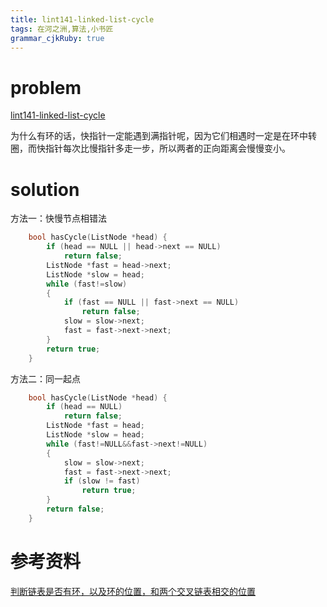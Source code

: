 ```yaml
---
title: lint141-linked-list-cycle
tags: 在河之洲,算法,小书匠
grammar_cjkRuby: true
---
```


# problem
[lint141-linked-list-cycle](https://leetcode.com/problems/linked-list-cycle/#/description)

为什么有环的话，快指针一定能遇到满指针呢，因为它们相遇时一定是在环中转圈，而快指针每次比慢指针多走一步，所以两者的正向距离会慢慢变小。
# solution
方法一：快慢节点相错法
```cpp
    bool hasCycle(ListNode *head) {
        if (head == NULL || head->next == NULL)
            return false;
        ListNode *fast = head->next;
        ListNode *slow = head;
        while (fast!=slow)
        {
            if (fast == NULL || fast->next == NULL)
                return false;
            slow = slow->next;
            fast = fast->next->next;
        }
        return true;
    }
```
方法二：同一起点

```cpp
    bool hasCycle(ListNode *head) {
        if (head == NULL)
            return false;
        ListNode *fast = head;
        ListNode *slow = head;
        while (fast!=NULL&&fast->next!=NULL)
        {
            slow = slow->next;
            fast = fast->next->next;
            if (slow != fast)
                return true;
        }
        return false;
    }
```

# 参考资料
[判断链表是否有环，以及环的位置，和两个交叉链表相交的位置](http://www.cnblogs.com/missair/archive/2010/08/05/1793492.html)